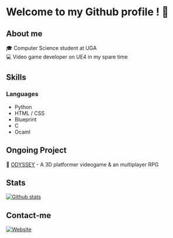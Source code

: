 # Welcome to my Github profile ! 👋

## About me

🎓 Computer Science student at UGA  
💻 Video game developer on UE4 in my spare time

## Skills

### Languages
- Python
- HTML / CSS
- Blueprint
- C
- Ocaml

## Ongoing Project
🚀 [ODYSSEY]([link](https://nael880.github.io/projets/odyssey.html)) - A 3D platformer videogame & an multiplayer RPG


## Stats
[![Github stats](https://github-readme-stats.vercel.app/api?username=Nael880&show_icons=true&theme=radical)](https://github.com/Nael880)

## Contact-me
[![Website](https://img.shields.io/badge/-Portfolio-000000?style=flat-square&logo=react&logoColor=white)]([link](https://nael880.github.io)https://nael880.github.io)
